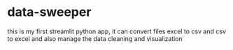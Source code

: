 # data-sweeper
this is my first streamlit python app, it can convert files excel to csv and csv to excel and also manage the data cleaning and visualization
